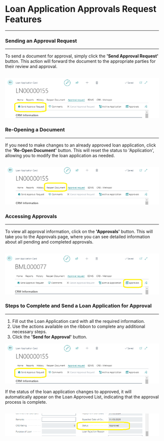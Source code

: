 # Loan Application Approvals Request Features
---

### Sending an Approval Request
---

To send a document for approval, simply click the **'Send Approval Request'** button. This action will forward the document to the appropriate parties for their review and approval.

![alt text](image-17.png)
---
### Re-Opening a Document
---

If you need to make changes to an already approved loan application, click the **'Re-Open Document'** button. This will reset the status to 'Application', allowing you to modify the loan application as needed.

![alt text](image-18.png)
---
### Accessing Approvals
---

To view all approval information, click on the **'Approvals'** button. This will take you to the Approvals page, where you can see detailed information about all pending and completed approvals.

![alt text](image-19.png)
---
### Steps to Complete and Send a Loan Application for Approval
---

1. Fill out the Loan Application card with all the required information.
2. Use the actions available on the ribbon to complete any additional necessary steps.
3. Click the **'Send for Approval'** button.

![alt text](image-17.png)

If the status of the loan application changes to approved, it will automatically appear on the Loan Approved List, indicating that the approval process is complete.

![alt text](image-20.png)
---
